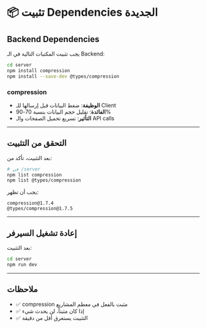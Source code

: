 # 📦 تثبيت Dependencies الجديدة

## Backend Dependencies

يجب تثبيت المكتبات التالية في الـ Backend:

```bash
cd server
npm install compression
npm install --save-dev @types/compression
```

### compression
- **الوظيفة**: ضغط البيانات قبل إرسالها للـ Client
- **الفائدة**: تقليل حجم البيانات بنسبة 70-90%
- **التأثير**: تسريع تحميل الصفحات والـ API calls

---

## التحقق من التثبيت

بعد التثبيت، تأكد من:

```bash
# في /server
npm list compression
npm list @types/compression
```

يجب أن تظهر:
```
compression@1.7.4
@types/compression@1.7.5
```

---

## إعادة تشغيل السيرفر

بعد التثبيت:

```bash
cd server
npm run dev
```

---

## ملاحظات

- ✅ compression مثبت بالفعل في معظم المشاريع
- ✅ إذا كان مثبتاً، لن يحدث شيء
- ✅ التثبيت يستغرق أقل من دقيقة
